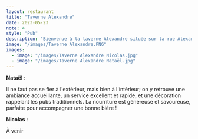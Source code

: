```yaml
---
layout: restaurant
title: "Taverne Alexandre"
date: 2023-05-23
note: 4
style: "Pub"
description: "Bienvenue à la taverne Alexandre située sur la rue Alexandre au centre-ville de Sherbrooke ! Une très belle ambiance comme on pourrait s'attendre d'un pub !"
image: "/images/Taverne Alexandre.PNG"
images:
  - image: "/images/Taverne Alexandre Nicolas.jpg"
  - image: "/images/Taverne Alexandre Nataël.jpg"
---
```


**Nataël** :

Il ne faut pas se fier à l'extérieur, mais bien à l'intérieur; on y retrouve une ambiance accueillante, un service excellent et rapide, et une décoration rappelant les pubs traditionnels. La nourriture est généreuse et savoureuse, parfaite pour accompagner une bonne bière !

**Nicolas** :

À venir 